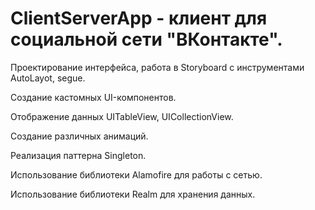 # ClientServerApp - клиент для социальной сети "ВКонтакте".

Проектирование интерфейса, работа в Storyboard c инструментами AutoLayot, segue.

Создание кастомных UI-компонентов.

Отображение данных UITableView, UICollectionView.

Создание различных анимаций.

Реализация паттерна Singleton.

Использование библиотеки Alamofire для работы с сетью.

Использование библиотеки Realm для хранения данных.


